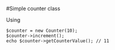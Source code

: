 #Simple counter class

Using
```
$counter = new Counter(10);
$counter->increment();
echo $counter->getCounterValue(); // 11
```